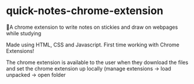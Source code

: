 # quick-notes-chrome-extension
📝A chrome extension to write notes on stickies and draw on webpages while studying

Made using HTML, CSS and Javascript. First time working with Chrome Extensions!

The chrome extension is available to the user when they download the files and set the chrome extension up locally (manage extensions -> load unpacked -> open folder

